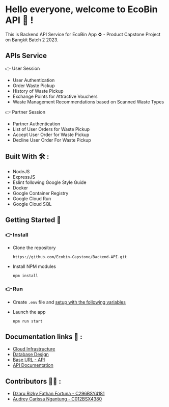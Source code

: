 # Hello everyone, welcome to EcoBin API 👋 !
This is Backend API Service for EcoBin App ♻️ - Product Capstone Project on Bangkit Batch 2 2023.

## APIs Service
👉 User Session
- User Authentication
- Order Waste Pickup
- History of Waste Pickup
- Exchange Points for Attractive Vouchers
- Waste Management Recommendations based on Scanned Waste Types

👉 Partner Session
- Partner Authentication
- List of User Orders for Waste Pickup
- Accept User Order for Waste Pickup
- Decline User Order For Waste Pickup

## Built With 🛠 :
- NodeJS
- ExpressJS
- Eslint following Google Style Guide
- Docker
- Google Container Registry
- Google Cloud Run
- Google Cloud SQL

## Getting Started 🤖

### 👉 Install
- Clone the repository

  ~~~
  https://github.com/Ecobin-Capstone/Backend-API.git
  ~~~

- Install NPM modules
  
  ~~~
  npm install
  ~~~

### 👉 Run
- Create `.env` file and [setup with the following variables](.env.example)
- Launch the app
  
  ~~~
  npm run start
  ~~~

## Documentation links 📝 :
- [Cloud Infrastructure](https://drive.google.com/file/d/1-rP8eJekKYvZLj51TGMQo07-nnHghmmS/view?usp=sharing)
- [Database Design](https://drive.google.com/drive/folders/1Tw0mEbaVTagB2iNScof-BAnyQAyGmDWm?usp=sharing)
- [Base URL - API]()
- [API Documentation]()

## Contributors 👨‍💻 :
- [Dzaru Rizky Fathan Fortuna - C296BSY4181](https://github.com/dzarurizkyy)
- [Audrey Carissa Ngantung - C012BSX4380](https://github.com/APinguist)


